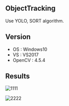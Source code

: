 ## ObjectTracking
Use YOLO, SORT algorithm.

## Version
+ OS : Windows10
+ VS : VS2017
+ OpenCV : 4.5.4

## Results

![1111](https://user-images.githubusercontent.com/20108771/157803566-9cfc2b08-a493-47a4-8e5f-8e10efa624e8.PNG)

![2222](https://user-images.githubusercontent.com/20108771/157803689-51002b61-9788-4792-9cc3-4b232465e28a.PNG)
